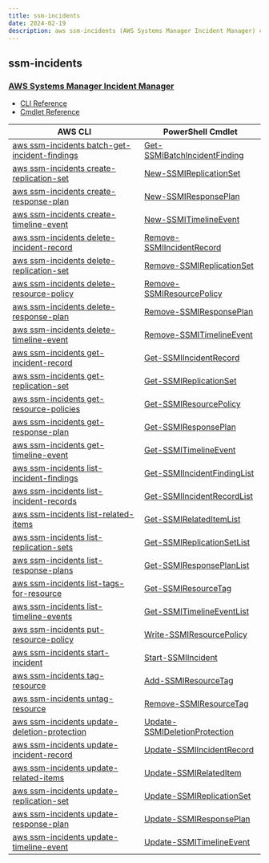 ```yaml
---
title: ssm-incidents
date: 2024-02-19
description: aws ssm-incidents (AWS Systems Manager Incident Manager) command/cmdlet list.
---
```


## ssm-incidents

### [AWS Systems Manager Incident Manager](https://aws.amazon.com/systems-manager/)

* [CLI Reference](https://awscli.amazonaws.com/v2/documentation/api/latest/reference/ssm-incidents/index.html)
* [Cmdlet Reference](https://docs.aws.amazon.com/powershell/latest/reference/items/SSMIncidents_cmdlets.html)

|AWS CLI|PowerShell Cmdlet|
|----|----|
|[aws ssm-incidents batch-get-incident-findings](https://awscli.amazonaws.com/v2/documentation/api/latest/reference/ssm-incidents/batch-get-incident-findings.html)|[Get-SSMIBatchIncidentFinding](https://docs.aws.amazon.com/powershell/latest/reference/items/Get-SSMIBatchIncidentFinding.html)|
|[aws ssm-incidents create-replication-set](https://awscli.amazonaws.com/v2/documentation/api/latest/reference/ssm-incidents/create-replication-set.html)|[New-SSMIReplicationSet](https://docs.aws.amazon.com/powershell/latest/reference/items/New-SSMIReplicationSet.html)|
|[aws ssm-incidents create-response-plan](https://awscli.amazonaws.com/v2/documentation/api/latest/reference/ssm-incidents/create-response-plan.html)|[New-SSMIResponsePlan](https://docs.aws.amazon.com/powershell/latest/reference/items/New-SSMIResponsePlan.html)|
|[aws ssm-incidents create-timeline-event](https://awscli.amazonaws.com/v2/documentation/api/latest/reference/ssm-incidents/create-timeline-event.html)|[New-SSMITimelineEvent](https://docs.aws.amazon.com/powershell/latest/reference/items/New-SSMITimelineEvent.html)|
|[aws ssm-incidents delete-incident-record](https://awscli.amazonaws.com/v2/documentation/api/latest/reference/ssm-incidents/delete-incident-record.html)|[Remove-SSMIIncidentRecord](https://docs.aws.amazon.com/powershell/latest/reference/items/Remove-SSMIIncidentRecord.html)|
|[aws ssm-incidents delete-replication-set](https://awscli.amazonaws.com/v2/documentation/api/latest/reference/ssm-incidents/delete-replication-set.html)|[Remove-SSMIReplicationSet](https://docs.aws.amazon.com/powershell/latest/reference/items/Remove-SSMIReplicationSet.html)|
|[aws ssm-incidents delete-resource-policy](https://awscli.amazonaws.com/v2/documentation/api/latest/reference/ssm-incidents/delete-resource-policy.html)|[Remove-SSMIResourcePolicy](https://docs.aws.amazon.com/powershell/latest/reference/items/Remove-SSMIResourcePolicy.html)|
|[aws ssm-incidents delete-response-plan](https://awscli.amazonaws.com/v2/documentation/api/latest/reference/ssm-incidents/delete-response-plan.html)|[Remove-SSMIResponsePlan](https://docs.aws.amazon.com/powershell/latest/reference/items/Remove-SSMIResponsePlan.html)|
|[aws ssm-incidents delete-timeline-event](https://awscli.amazonaws.com/v2/documentation/api/latest/reference/ssm-incidents/delete-timeline-event.html)|[Remove-SSMITimelineEvent](https://docs.aws.amazon.com/powershell/latest/reference/items/Remove-SSMITimelineEvent.html)|
|[aws ssm-incidents get-incident-record](https://awscli.amazonaws.com/v2/documentation/api/latest/reference/ssm-incidents/get-incident-record.html)|[Get-SSMIIncidentRecord](https://docs.aws.amazon.com/powershell/latest/reference/items/Get-SSMIIncidentRecord.html)|
|[aws ssm-incidents get-replication-set](https://awscli.amazonaws.com/v2/documentation/api/latest/reference/ssm-incidents/get-replication-set.html)|[Get-SSMIReplicationSet](https://docs.aws.amazon.com/powershell/latest/reference/items/Get-SSMIReplicationSet.html)|
|[aws ssm-incidents get-resource-policies](https://awscli.amazonaws.com/v2/documentation/api/latest/reference/ssm-incidents/get-resource-policies.html)|[Get-SSMIResourcePolicy](https://docs.aws.amazon.com/powershell/latest/reference/items/Get-SSMIResourcePolicy.html)|
|[aws ssm-incidents get-response-plan](https://awscli.amazonaws.com/v2/documentation/api/latest/reference/ssm-incidents/get-response-plan.html)|[Get-SSMIResponsePlan](https://docs.aws.amazon.com/powershell/latest/reference/items/Get-SSMIResponsePlan.html)|
|[aws ssm-incidents get-timeline-event](https://awscli.amazonaws.com/v2/documentation/api/latest/reference/ssm-incidents/get-timeline-event.html)|[Get-SSMITimelineEvent](https://docs.aws.amazon.com/powershell/latest/reference/items/Get-SSMITimelineEvent.html)|
|[aws ssm-incidents list-incident-findings](https://awscli.amazonaws.com/v2/documentation/api/latest/reference/ssm-incidents/list-incident-findings.html)|[Get-SSMIIncidentFindingList](https://docs.aws.amazon.com/powershell/latest/reference/items/Get-SSMIIncidentFindingList.html)|
|[aws ssm-incidents list-incident-records](https://awscli.amazonaws.com/v2/documentation/api/latest/reference/ssm-incidents/list-incident-records.html)|[Get-SSMIIncidentRecordList](https://docs.aws.amazon.com/powershell/latest/reference/items/Get-SSMIIncidentRecordList.html)|
|[aws ssm-incidents list-related-items](https://awscli.amazonaws.com/v2/documentation/api/latest/reference/ssm-incidents/list-related-items.html)|[Get-SSMIRelatedItemList](https://docs.aws.amazon.com/powershell/latest/reference/items/Get-SSMIRelatedItemList.html)|
|[aws ssm-incidents list-replication-sets](https://awscli.amazonaws.com/v2/documentation/api/latest/reference/ssm-incidents/list-replication-sets.html)|[Get-SSMIReplicationSetList](https://docs.aws.amazon.com/powershell/latest/reference/items/Get-SSMIReplicationSetList.html)|
|[aws ssm-incidents list-response-plans](https://awscli.amazonaws.com/v2/documentation/api/latest/reference/ssm-incidents/list-response-plans.html)|[Get-SSMIResponsePlanList](https://docs.aws.amazon.com/powershell/latest/reference/items/Get-SSMIResponsePlanList.html)|
|[aws ssm-incidents list-tags-for-resource](https://awscli.amazonaws.com/v2/documentation/api/latest/reference/ssm-incidents/list-tags-for-resource.html)|[Get-SSMIResourceTag](https://docs.aws.amazon.com/powershell/latest/reference/items/Get-SSMIResourceTag.html)|
|[aws ssm-incidents list-timeline-events](https://awscli.amazonaws.com/v2/documentation/api/latest/reference/ssm-incidents/list-timeline-events.html)|[Get-SSMITimelineEventList](https://docs.aws.amazon.com/powershell/latest/reference/items/Get-SSMITimelineEventList.html)|
|[aws ssm-incidents put-resource-policy](https://awscli.amazonaws.com/v2/documentation/api/latest/reference/ssm-incidents/put-resource-policy.html)|[Write-SSMIResourcePolicy](https://docs.aws.amazon.com/powershell/latest/reference/items/Write-SSMIResourcePolicy.html)|
|[aws ssm-incidents start-incident](https://awscli.amazonaws.com/v2/documentation/api/latest/reference/ssm-incidents/start-incident.html)|[Start-SSMIIncident](https://docs.aws.amazon.com/powershell/latest/reference/items/Start-SSMIIncident.html)|
|[aws ssm-incidents tag-resource](https://awscli.amazonaws.com/v2/documentation/api/latest/reference/ssm-incidents/tag-resource.html)|[Add-SSMIResourceTag](https://docs.aws.amazon.com/powershell/latest/reference/items/Add-SSMIResourceTag.html)|
|[aws ssm-incidents untag-resource](https://awscli.amazonaws.com/v2/documentation/api/latest/reference/ssm-incidents/untag-resource.html)|[Remove-SSMIResourceTag](https://docs.aws.amazon.com/powershell/latest/reference/items/Remove-SSMIResourceTag.html)|
|[aws ssm-incidents update-deletion-protection](https://awscli.amazonaws.com/v2/documentation/api/latest/reference/ssm-incidents/update-deletion-protection.html)|[Update-SSMIDeletionProtection](https://docs.aws.amazon.com/powershell/latest/reference/items/Update-SSMIDeletionProtection.html)|
|[aws ssm-incidents update-incident-record](https://awscli.amazonaws.com/v2/documentation/api/latest/reference/ssm-incidents/update-incident-record.html)|[Update-SSMIIncidentRecord](https://docs.aws.amazon.com/powershell/latest/reference/items/Update-SSMIIncidentRecord.html)|
|[aws ssm-incidents update-related-items](https://awscli.amazonaws.com/v2/documentation/api/latest/reference/ssm-incidents/update-related-items.html)|[Update-SSMIRelatedItem](https://docs.aws.amazon.com/powershell/latest/reference/items/Update-SSMIRelatedItem.html)|
|[aws ssm-incidents update-replication-set](https://awscli.amazonaws.com/v2/documentation/api/latest/reference/ssm-incidents/update-replication-set.html)|[Update-SSMIReplicationSet](https://docs.aws.amazon.com/powershell/latest/reference/items/Update-SSMIReplicationSet.html)|
|[aws ssm-incidents update-response-plan](https://awscli.amazonaws.com/v2/documentation/api/latest/reference/ssm-incidents/update-response-plan.html)|[Update-SSMIResponsePlan](https://docs.aws.amazon.com/powershell/latest/reference/items/Update-SSMIResponsePlan.html)|
|[aws ssm-incidents update-timeline-event](https://awscli.amazonaws.com/v2/documentation/api/latest/reference/ssm-incidents/update-timeline-event.html)|[Update-SSMITimelineEvent](https://docs.aws.amazon.com/powershell/latest/reference/items/Update-SSMITimelineEvent.html)|

